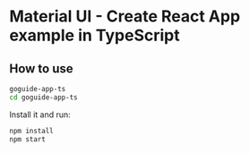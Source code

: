 # Material UI - Create React App example in TypeScript

## How to use

<!-- #default-branch-switch -->

```sh
goguide-app-ts
cd goguide-app-ts
```

Install it and run:

```sh
npm install
npm start
```
